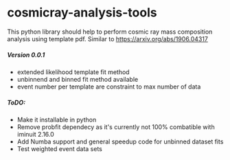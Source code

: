 # cosmicray-analysis-tools

This python library should help to perform cosmic ray mass composition analysis using template pdf. Similar to https://arxiv.org/abs/1906.04317

##### Version 0.0.1
* extended likelihood template fit method
* unbinnend and binned fit method available
* event number per template are constraint to max number of data


##### ToDO:
* Make it installable in python
* Remove probfit dependecy as it's currently not 100% combatible with iminuit 2.16.0
* Add Numba support and general speedup code for unbinned dataset fits
* Test weighted event data sets 